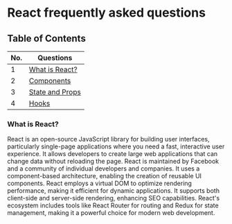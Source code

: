 # React frequently asked questions

## Table of Contents

| No. | Questions |
| --- | --------- |
| 1   | [What is React?](#what-is-react) |
| 2   | [Components](components.md) |
| 3   | [State and Props](state-and-props.md) |
| 4   | [Hooks](hooks.md) |

### What is React?
React is an open-source JavaScript library for building user interfaces, particularly single-page applications where you need a fast, interactive user experience. It allows developers to create large web applications that can change data without reloading the page. React is maintained by Facebook and a community of individual developers and companies. It uses a component-based architecture, enabling the creation of reusable UI components.
React employs a virtual DOM to optimize rendering performance, making it efficient for dynamic applications. It supports both client-side and server-side rendering, enhancing SEO capabilities. React's ecosystem includes tools like React Router for routing and Redux for state management, making it a powerful choice for modern web development.